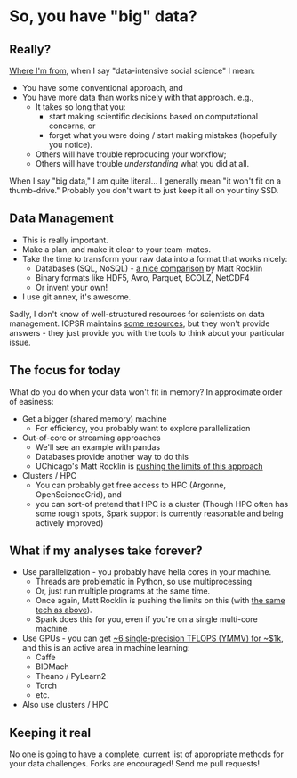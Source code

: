So, you have "big" data?
========================

Really?
-------

[Where I'm from](http://dlab.berkeley.edu), when I say "data-intensive social science"
I mean:

 - You have some conventional approach, and
 - You have more data than works nicely with that approach. e.g.,
    - It takes so long that you:
       - start making scientific decisions based on computational concerns, or
       - forget what you were doing / start making mistakes (hopefully you
         notice).
    - Others will have trouble reproducing your workflow;
    - Others will have trouble *understanding* what you did at all.

When I say "big data," I am quite literal... I generally mean "it won't fit on
a thumb-drive." Probably you don't want to just keep it all on your tiny SSD.


Data Management
---------------

 - This is really important.
 - Make a plan, and make it clear to your team-mates.
 - Take the time to transform your raw data into a format that works nicely:
    - Databases (SQL, NoSQL) - [a nice
      comparison](http://matthewrocklin.com/blog/work/2014/09/01/Blaze-HMDA/)
      by Matt Rocklin
    - Binary formats like HDF5, Avro, Parquet, BCOLZ, NetCDF4
    - Or invent your own!
 - I use git annex, it's awesome.

Sadly, I don't know of well-structured resources for scientists on data
management. ICPSR maintains [some
resources](https://www.icpsr.umich.edu/icpsrweb/content/datamanagement/index.html),
but they won't provide answers - they just provide you with the tools to think
about your particular issue.


The focus for today
-------------------

What do you do when your data won't fit in memory? In approximate order of
easiness:

 - Get a bigger (shared memory) machine
    - For efficiency, you probably want to explore parallelization
 - Out-of-core or streaming approaches
    - We'll see an example with pandas
    - Databases provide another way to do this
    - UChicago's Matt Rocklin is [pushing the limits of this
      approach](http://matthewrocklin.com/blog/work/2015/02/17/Towards-OOC-Bag/)
 - Clusters / HPC
    - You can probably get free access to HPC (Argonne, OpenScienceGrid), and
    - you can sort-of pretend that HPC is a cluster (Though HPC often has some
      rough spots, Spark support is currently reasonable and being actively improved)


What if my analyses take forever?
---------------------------------

 - Use parallelization - you probably have hella cores in your machine.
    - Threads are problematic in Python, so use multiprocessing
    - Or, just run multiple programs at the same time.
    - Once again, Matt Rocklin is pushing the limits on this (with [the same
      tech as
      above](http://matthewrocklin.com/blog/work/2015/02/17/Towards-OOC-Bag/)).
    - Spark does this for you, even if you're on a single multi-core machine.
 - Use GPUs - you can get [~6 single-precision TFLOPS (YMMV) for
   ~$1k](https://developer.nvidia.com/devbox), and this is an active area in
   machine learning:
    - Caffe
    - BIDMach
    - Theano / PyLearn2
    - Torch
    - etc.
 - Also use clusters / HPC


Keeping it real
---------------

No one is going to have a complete, current list of appropriate methods for
your data challenges. Forks are encouraged! Send me pull requests!
